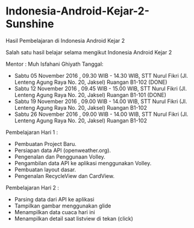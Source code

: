 # Indonesia-Android-Kejar-2-Sunshine
Hasil Pembelajaran di Indonesia Android Kejar 2

Salah satu hasil belajar selama mengikut Indonesia Android Kejar 2

Mentor : Muh Isfahani Ghiyath
Tanggal: 
  - Sabtu 05 November 2016 , 09.30 WIB - 14.30 WIB, STT Nurul Fikri (Jl. Lenteng Agung Raya No. 20, Jaksel) Ruangan B1-102 (DONE)
  - Sabtu 12 November 2016 , 09.45 WIB - 15.00 WIB, STT Nurul Fikri (Jl. Lenteng Agung Raya No. 20, Jaksel) Ruangan B1-101 (DONE)
  - Sabtu 19 November 2016 , 09.00 WIB - 14.00 WIB, STT Nurul Fikri (Jl. Lenteng Agung Raya No. 20, Jaksel) Ruangan B1-102
  - Sabtu 26 November 2016 , 09.00 WIB - 14.00 WIB, STT Nurul Fikri (Jl. Lenteng Agung Raya No. 20, Jaksel) Ruangan B1-102

Pembelajaran Hari 1 :
  - Pembuatan Project Baru.
  - Persiapan data API (openweather.org).
  - Pengenalan dan Penggunaan Volley.
  - Pengambilan data API ke aplikasi menggunakan Volley.
  - Pembuatan layout dasar.
  - Pengenalan RecycleView dan CardView.
  
Pembelajaran Hari 2 :
  - Parsing data dari API ke aplikasi
  - Tampilkan gambar menggunakan glide
  - Menampilkan data cuaca hari ini
  - Menampilkan detail saat listview di tekan (click)

